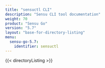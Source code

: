 ```yaml
---
title: "sensuctl CLI"
description: "Sensu CLI tool documentation"
weight: 70
product: "Sensu Go"
version: "5.7"
layout: "base-for-directory-listing"
menu:
  sensu-go-5.7:
    identifier: sensuctl
---
```


{{< directoryListing >}}
